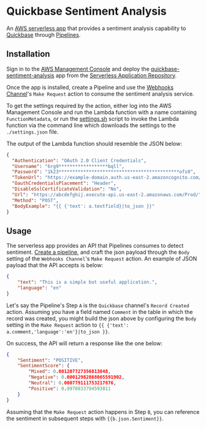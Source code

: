 # Quickbase Sentiment Analysis

An [AWS serverless app](https://docs.aws.amazon.com/serverless-application-model/latest/developerguide/what-is-sam.html) that provides a sentiment analysis capability to [Quickbase](https://www.quickbase.com/) through [Pipelines](https://help.quickbase.com/pipelines/about_quick_base_pipelines.html).

## Installation

Sign in to the [AWS Management Console](https://aws.amazon.com/) and deploy the [quickbase-sentiment-analysis](https://us-east-2.console.aws.amazon.com/lambda/home?region=us-east-2#/create/app?applicationId=arn:aws:serverlessrepo:us-east-2:791865881004:applications/quickbase-sentiment-analysis) app from the [Serverless Application Repository](https://aws.amazon.com/serverless/serverlessrepo/).

Once the app is installed, create a Pipeline and use the [Webhooks Channel](https://help.quickbase.com/pipelines/webhooks_channel.html)'s `Make Request` action to consume the sentiment analysis service.

To get the settings required by the action, either log into the AWS Management Console and run the Lambda function with a name containing `FunctionMetadata`, or run the [settings.sh](settings.sh) script to invoke the Lambda function via the command line which downloads the settings to the `./settings.json` file.

The output of the Lambda function should resemble the JSON below:

```json
{
  "Authentication": "OAuth 2.0 Client Credentials",
  "Username": "6rg9******************bqll",
  "Password": "1k23********************************************ofs0",
  "TokenUrl": "https://example-domain.auth.us-east-2.amazoncognito.com/oauth2/token",
  "OauthCredentialsPlacement": "Header",
  "DisableSslCertificateValidation": "No",
  "Url": "https://abcdefghij.execute-api.us-east-2.amazonaws.com/Prod/",
  "Method": "POST",
  "BodyExample": "{{ {'text': a.textfield}|to_json }}"
}
```

## Usage

The serverless app provides an API that Pipelines consumes to detect sentiment. [Create a pipeline](https://help.quickbase.com/pipelines/creating_pipelines.html), and craft the json payload through the `Body` setting of the `Webhooks Channel`'s `Make Request` action. An example of JSON payload that the API accepts is below:

```json
{
    "text": "This is a simple but useful application.",
    "language": "en"
}
```

Let's say the Pipeline's Step `A` is the `Quickbase` channel's `Record Created` action. Assuming you have a field named `Comment` in the table in which the record was created, you might build the json above by configuring the `Body` setting in the `Make Request` action to `{{ {'text': a.comment,'language':'en'}|to_json }}`.

On success, the API will return a response like the one below:

```json
{
    "Sentiment": "POSITIVE",
    "SentimentScore": {
        "Mixed": 0.001207727356813848,
        "Negative": 0.00012982868065591902,
        "Neutral": 0.000779111753217876,
        "Positive": 0.9978833794593811
    }
}
```

Assuming that the `Make Request` action happens in Step `B`, you can reference the sentiment in subsequent steps with `{{b.json.Sentiment}}`.
